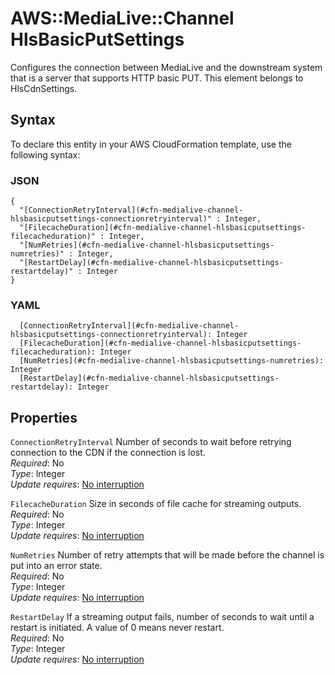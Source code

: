 # AWS::MediaLive::Channel HlsBasicPutSettings<a name="aws-properties-medialive-channel-hlsbasicputsettings"></a>

Configures the connection between MediaLive and the downstream system that is a server that supports HTTP basic PUT\. This element belongs to HlsCdnSettings\.

## Syntax<a name="aws-properties-medialive-channel-hlsbasicputsettings-syntax"></a>

To declare this entity in your AWS CloudFormation template, use the following syntax:

### JSON<a name="aws-properties-medialive-channel-hlsbasicputsettings-syntax.json"></a>

```
{
  "[ConnectionRetryInterval](#cfn-medialive-channel-hlsbasicputsettings-connectionretryinterval)" : Integer,
  "[FilecacheDuration](#cfn-medialive-channel-hlsbasicputsettings-filecacheduration)" : Integer,
  "[NumRetries](#cfn-medialive-channel-hlsbasicputsettings-numretries)" : Integer,
  "[RestartDelay](#cfn-medialive-channel-hlsbasicputsettings-restartdelay)" : Integer
}
```

### YAML<a name="aws-properties-medialive-channel-hlsbasicputsettings-syntax.yaml"></a>

```
  [ConnectionRetryInterval](#cfn-medialive-channel-hlsbasicputsettings-connectionretryinterval): Integer
  [FilecacheDuration](#cfn-medialive-channel-hlsbasicputsettings-filecacheduration): Integer
  [NumRetries](#cfn-medialive-channel-hlsbasicputsettings-numretries): Integer
  [RestartDelay](#cfn-medialive-channel-hlsbasicputsettings-restartdelay): Integer
```

## Properties<a name="aws-properties-medialive-channel-hlsbasicputsettings-properties"></a>

`ConnectionRetryInterval`  <a name="cfn-medialive-channel-hlsbasicputsettings-connectionretryinterval"></a>
Number of seconds to wait before retrying connection to the CDN if the connection is lost\.  
*Required*: No  
*Type*: Integer  
*Update requires*: [No interruption](https://docs.aws.amazon.com/AWSCloudFormation/latest/UserGuide/using-cfn-updating-stacks-update-behaviors.html#update-no-interrupt)

`FilecacheDuration`  <a name="cfn-medialive-channel-hlsbasicputsettings-filecacheduration"></a>
Size in seconds of file cache for streaming outputs\.  
*Required*: No  
*Type*: Integer  
*Update requires*: [No interruption](https://docs.aws.amazon.com/AWSCloudFormation/latest/UserGuide/using-cfn-updating-stacks-update-behaviors.html#update-no-interrupt)

`NumRetries`  <a name="cfn-medialive-channel-hlsbasicputsettings-numretries"></a>
Number of retry attempts that will be made before the channel is put into an error state\.   
*Required*: No  
*Type*: Integer  
*Update requires*: [No interruption](https://docs.aws.amazon.com/AWSCloudFormation/latest/UserGuide/using-cfn-updating-stacks-update-behaviors.html#update-no-interrupt)

`RestartDelay`  <a name="cfn-medialive-channel-hlsbasicputsettings-restartdelay"></a>
If a streaming output fails, number of seconds to wait until a restart is initiated\. A value of 0 means never restart\.  
*Required*: No  
*Type*: Integer  
*Update requires*: [No interruption](https://docs.aws.amazon.com/AWSCloudFormation/latest/UserGuide/using-cfn-updating-stacks-update-behaviors.html#update-no-interrupt)